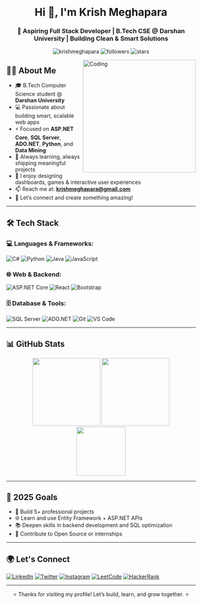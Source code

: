 <h1 align="center">Hi 👋, I'm Krish Meghapara</h1>
<h3 align="center">🚀 Aspiring Full Stack Developer | B.Tech CSE @ Darshan University | Building Clean & Smart Solutions</h3>

<p align="center">
  <img src="https://komarev.com/ghpvc/?username=krishmeghapara&label=Profile%20views&color=0e75b6&style=flat" alt="krishmeghapara" />
  <img src="https://img.shields.io/github/followers/krishmeghapara?style=social" alt="followers" />
  <img src="https://img.shields.io/github/stars/krishmeghapara?style=social" alt="stars" />
</p>

<img align="right" alt="Coding" width="300" src="https://media.giphy.com/media/qgQUggAC3Pfv687qPC/giphy.gif" />

## 👨‍💻 About Me

- 🎓 B.Tech Computer Science student @ **Darshan University**
- 💻 Passionate about building smart, scalable web apps
- ⚡ Focused on **ASP.NET Core**, **SQL Server**, **ADO.NET**, **Python**, and **Data Mining**
- 🌱 Always learning, always shipping meaningful projects
- 🧠 I enjoy designing dashboards, games & interactive user experiences
- 📫 Reach me at: **krishmeghapara@gmail.com**
- 🚀 Let’s connect and create something amazing!

---

## 🛠️ Tech Stack

### 💻 Languages & Frameworks:
![C#](https://img.shields.io/badge/C%23-239120?style=for-the-badge&logo=c-sharp&logoColor=white)
![Python](https://img.shields.io/badge/Python-3776AB?style=for-the-badge&logo=python&logoColor=white)
![Java](https://img.shields.io/badge/Java-ED8B00?style=for-the-badge&logo=java&logoColor=white)
![JavaScript](https://img.shields.io/badge/JavaScript-F7DF1E?style=for-the-badge&logo=javascript&logoColor=black)

### 🌐 Web & Backend:
![ASP.NET Core](https://img.shields.io/badge/ASP.NET_Core-512BD4?style=for-the-badge&logo=.net&logoColor=white)
![React](https://img.shields.io/badge/React-20232A?style=for-the-badge&logo=react&logoColor=61DAFB)
![Bootstrap](https://img.shields.io/badge/Bootstrap-563D7C?style=for-the-badge&logo=bootstrap&logoColor=white)

### 🗄️ Database & Tools:
![SQL Server](https://img.shields.io/badge/SQL_Server-CC2927?style=for-the-badge&logo=microsoftsqlserver&logoColor=white)
![ADO.NET](https://img.shields.io/badge/ADO.NET-512BD4?style=for-the-badge&logo=.net&logoColor=white)
![Git](https://img.shields.io/badge/Git-F05032?style=for-the-badge&logo=git&logoColor=white)
![VS Code](https://img.shields.io/badge/VS_Code-007ACC?style=for-the-badge&logo=visual-studio-code&logoColor=white)

---

## 📊 GitHub Stats

<p align="center">
  <img src="https://github-readme-stats.vercel.app/api?username=krishmeghapara&show_icons=true&theme=radical" height="180" />
  <img src="https://github-readme-streak-stats.herokuapp.com/?user=krishmeghapara&theme=radical" height="180" />
  <br />
  <img src="https://github-readme-stats.vercel.app/api/top-langs/?username=krishmeghapara&layout=compact&theme=radical" height="130" />
</p>

---

## 🌱 2025 Goals

- 🔨 Build 5+ professional projects
- 🌐 Learn and use Entity Framework + ASP.NET APIs
- 📚 Deepen skills in backend development and SQL optimization
- 🌟 Contribute to Open Source or internships

---

## 🌍 Let's Connect

<p align="left">
  <a href="https://linkedin.com/in/krish-meghapara-49571b2a7/" target="blank"><img src="https://img.icons8.com/color/48/000000/linkedin.png" alt="LinkedIn"/></a>
  <a href="https://twitter.com/krishmeghapara" target="blank"><img src="https://img.icons8.com/color/48/000000/twitter--v1.png" alt="Twitter"/></a>
  <a href="https://www.instagram.com/krish_meghapara/" target="blank"><img src="https://img.icons8.com/color/48/000000/instagram-new.png" alt="Instagram"/></a>
  <a href="https://leetcode.com/u/KrishMeghapara/" target="blank"><img src="https://img.icons8.com/ios-filled/48/000000/leetcode.png" alt="LeetCode"/></a>
  <a href="https://www.hackerrank.com/profile/krishmeghapara2" target="blank"><img src="https://img.icons8.com/windows/48/000000/hackerrank.png" alt="HackerRank"/></a>
</p>

---

<p align="center">⭐️ Thanks for visiting my profile! Let’s build, learn, and grow together. ⭐️</p>
